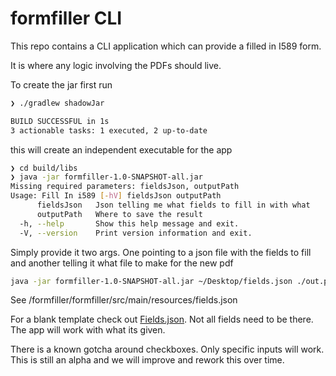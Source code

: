 # formfiller CLI

This repo contains a CLI application which can provide a filled in I589 form.

It is where any logic involving the PDFs should live.

To create the jar first run

```bash
❯ ./gradlew shadowJar

BUILD SUCCESSFUL in 1s
3 actionable tasks: 1 executed, 2 up-to-date
```

this will create an independent executable for the app

```bash
❯ cd build/libs
❯ java -jar formfiller-1.0-SNAPSHOT-all.jar
Missing required parameters: fieldsJson, outputPath
Usage: Fill In i589 [-hV] fieldsJson outputPath
      fieldsJson   Json telling me what fields to fill in with what
      outputPath   Where to save the result
  -h, --help       Show this help message and exit.
  -V, --version    Print version information and exit.
```

Simply provide it two args. One pointing to a json file with the fields to fill
and another telling it what file to make for the new pdf

```bash
java -jar formfiller-1.0-SNAPSHOT-all.jar ~/Desktop/fields.json ./out.pdf
```

See /formfiller/formfiller/src/main/resources/fields.json

For a blank template check out [Fields.json](src/main/resources/fields.json). Not all fields
need to be there. The app will work with what its given.

There is a known gotcha around checkboxes. Only specific inputs will work. This is still
an alpha and we will improve and rework this over time.
